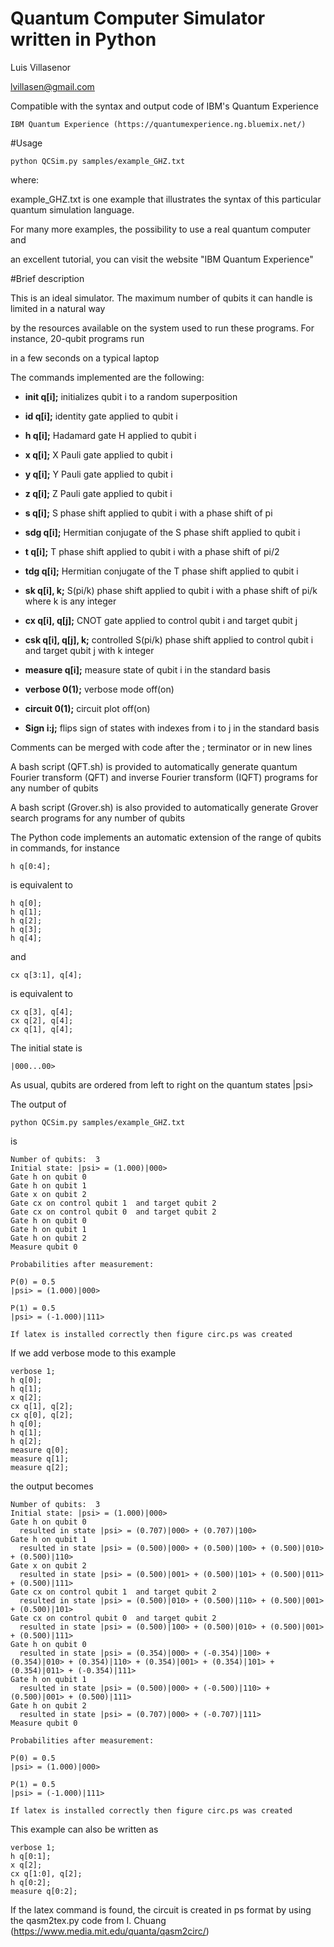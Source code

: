 # Quantum Computer Simulator written in Python
 Luis Villasenor
 
 lvillasen@gmail.com

Compatible with the syntax and output code of IBM's Quantum Experience

	IBM Quantum Experience (https://quantumexperience.ng.bluemix.net/)

#Usage 

	python QCSim.py samples/example_GHZ.txt 

where:

example_GHZ.txt is one example that illustrates the syntax of this particular quantum simulation language.  

For many more examples, the possibility to use a real quantum computer and 

an excellent tutorial, you can visit the website "IBM Quantum Experience"

#Brief description

This is an ideal simulator. The maximum number of qubits it can handle is limited in a natural way 

by the resources available on the system used to run these programs. For instance, 20-qubit programs run

in a few seconds on a typical laptop

The commands implemented are the following:

*	**init q[i];** initializes qubit i to a random superposition

*	**id q[i];** identity gate applied to qubit i

*	**h q[i];** Hadamard gate H applied to qubit i

*	**x q[i];** X Pauli gate applied to qubit i

*	**y q[i];** Y Pauli gate applied to qubit i

*	**z q[i];** Z Pauli gate applied to qubit i

*	**s q[i];** S phase shift applied to qubit i with a phase shift of pi

*	**sdg q[i];** Hermitian conjugate of the S phase shift applied to qubit i

*	**t q[i];** T phase shift applied to qubit i with a phase shift of pi/2

*	**tdg q[i];** Hermitian conjugate of the T phase shift applied to qubit i

*	**sk q[i], k;** S(pi/k) phase shift applied to qubit i with a phase shift of pi/k where k is any integer

*	**cx q[i], q[j];** CNOT gate applied to control qubit i and target qubit j

*	**csk q[i], q[j], k;** controlled S(pi/k) phase shift applied to control qubit i and target qubit j with k integer

*	**measure q[i];** measure state of qubit i in the standard basis

*	**verbose 0(1);** verbose mode off(on)

*	**circuit 0(1);** circuit plot off(on)

*	**Sign i:j;** flips sign of states with indexes from i to j in the standard basis



Comments can be merged with code after the ; terminator or in new lines

A bash script (QFT.sh) is provided to automatically generate quantum Fourier transform (QFT) and inverse Fourier transform (IQFT) programs for any number of qubits

A bash script (Grover.sh) is also provided to automatically generate Grover search programs for any number of qubits

The Python code implements an automatic extension of the range of qubits in commands, for instance
	
	h q[0:4];
	
is equivalent to

	h q[0];
	h q[1];
	h q[2];
	h q[3];
	h q[4];

and 

	cx q[3:1], q[4];

is equivalent to

	cx q[3], q[4];
	cx q[2], q[4];
	cx q[1], q[4];


The initial state is

	|000...00>

As usual, qubits are ordered from left to right on the quantum states |psi>

The output of

	python QCSim.py samples/example_GHZ.txt

is

	Number of qubits:  3
	Initial state: |psi> = (1.000)|000> 
	Gate h on qubit 0
	Gate h on qubit 1
	Gate x on qubit 2
	Gate cx on control qubit 1  and target qubit 2
	Gate cx on control qubit 0  and target qubit 2
	Gate h on qubit 0
	Gate h on qubit 1
	Gate h on qubit 2
	Measure qubit 0

	Probabilities after measurement:

	P(0) = 0.5
	|psi> = (1.000)|000>
	
	P(1) = 0.5
	|psi> = (-1.000)|111>

	If latex is installed correctly then figure circ.ps was created

If we add verbose mode to this example

	verbose 1;
	h q[0];
	h q[1];
	x q[2];
	cx q[1], q[2];
	cx q[0], q[2];
	h q[0];
	h q[1];
	h q[2];
	measure q[0];
	measure q[1];
	measure q[2];
	
the output becomes

	Number of qubits:  3
	Initial state: |psi> = (1.000)|000> 
	Gate h on qubit 0
	  resulted in state |psi> = (0.707)|000> + (0.707)|100> 
	Gate h on qubit 1
	  resulted in state |psi> = (0.500)|000> + (0.500)|100> + (0.500)|010> + (0.500)|110> 
	Gate x on qubit 2
	  resulted in state |psi> = (0.500)|001> + (0.500)|101> + (0.500)|011> + (0.500)|111> 
	Gate cx on control qubit 1  and target qubit 2
	  resulted in state |psi> = (0.500)|010> + (0.500)|110> + (0.500)|001> + (0.500)|101> 
	Gate cx on control qubit 0  and target qubit 2
	  resulted in state |psi> = (0.500)|100> + (0.500)|010> + (0.500)|001> + (0.500)|111> 
	Gate h on qubit 0
	  resulted in state |psi> = (0.354)|000> + (-0.354)|100> + (0.354)|010> + (0.354)|110> + (0.354)|001> + (0.354)|101> + 		(0.354)|011> + (-0.354)|111> 
	Gate h on qubit 1
	  resulted in state |psi> = (0.500)|000> + (-0.500)|110> + (0.500)|001> + (0.500)|111> 
	Gate h on qubit 2
	  resulted in state |psi> = (0.707)|000> + (-0.707)|111> 
	Measure qubit 0

	Probabilities after measurement:

	P(0) = 0.5
	|psi> = (1.000)|000>

	P(1) = 0.5
	|psi> = (-1.000)|111>

	If latex is installed correctly then figure circ.ps was created

This example can also be written as

	verbose 1;
	h q[0:1];
	x q[2];
	cx q[1:0], q[2];
	h q[0:2];
	measure q[0:2];
	
If the latex command is found, the circuit is created in ps format by using the qasm2tex.py code from I. Chuang (https://www.media.mit.edu/quanta/qasm2circ/)
